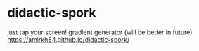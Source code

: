 # didactic-spork
just tap your screen!
gradient generator (will be better in future)
https://amirkh84.github.io/didactic-spork/

